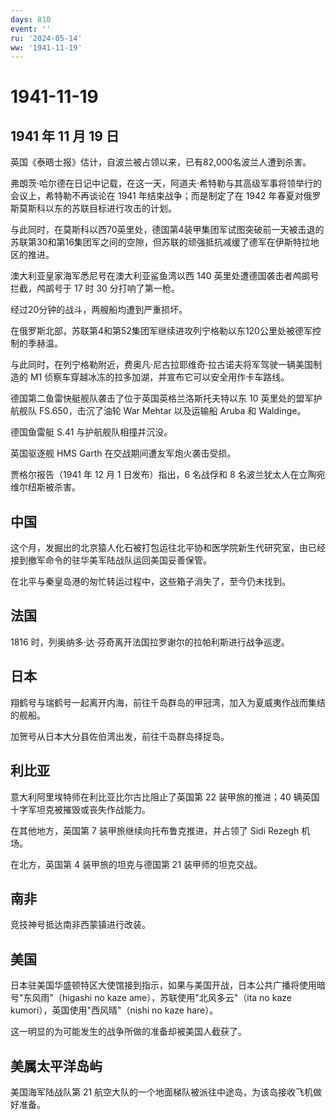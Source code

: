 ```yaml
---
days: 810
event: ''
ru: '2024-05-14'
ww: '1941-11-19'
---
```


# 1941-11-19

## 1941 年 11 月 19 日

英国《泰晤士报》估计，自波兰被占领以来，已有82,000名波兰人遭到杀害。

弗朗茨·哈尔德在日记中记载，在这一天，阿道夫·希特勒与其高级军事将领举行的会议上，希特勒不再谈论在
1941 年结束战争；而是制定了在 1942
年春夏对俄罗斯莫斯科以东的苏联目标进行攻击的计划。

与此同时，在莫斯科以西70英里处，德国第4装甲集团军试图突破前一天被击退的苏联第30和第16集团军之间的空隙，但苏联的顽强抵抗减缓了德军在伊斯特拉地区的推进。

澳大利亚皇家海军悉尼号在澳大利亚鲨鱼湾以西 140
英里处遭德国袭击者鸬鹚号拦截，鸬鹚号于 17 时 30 分打响了第一枪。

经过20分钟的战斗，两艘船均遭到严重损坏。

在俄罗斯北部，苏联第4和第52集团军继续进攻列宁格勒以东120公里处被德军控制的季赫温。

与此同时，在列宁格勒附近，费奥凡·尼古拉耶维奇·拉古诺夫将军驾驶一辆美国制造的
M1 侦察车穿越冰冻的拉多加湖，并宣布它可以安全用作卡车路线。

德国第二鱼雷快艇舰队袭击了位于英国英格兰洛斯托夫特以东 10
英里处的盟军护航舰队 FS.650，击沉了油轮 War Mehtar 以及运输船 Aruba 和
Waldinge。

德国鱼雷艇 S.41 与护航舰队相撞并沉没。

英国驱逐舰 HMS Garth 在交战期间遭友军炮火袭击受损。

贾格尔报告（1941 年 12 月 1 日发布）指出，6 名战俘和 8
名波兰犹太人在立陶宛维尔纽斯被杀害。

## 中国

这个月，发掘出的北京猿人化石被打包运往北平协和医学院新生代研究室，由已经接到撤军命令的驻华美军陆战队运回美国妥善保管。

在北平与秦皇岛港的匆忙转运过程中，这些箱子消失了，至今仍未找到。

## 法国

1816 时，列奥纳多·达·芬奇离开法国拉罗谢尔的拉帕利斯进行战争巡逻。

## 日本

翔鹤号与瑞鹤号一起离开内海，前往千岛群岛的甲冠湾，加入为夏威夷作战而集结的舰船。

加贺号从日本大分县佐伯湾出发，前往千岛群岛择捉岛。

## 利比亚

意大利阿里埃特师在利比亚比尔古比阻止了英国第 22 装甲旅的推进；40
辆英国十字军坦克被摧毁或丧失作战能力。

在其他地方，英国第 7 装甲旅继续向托布鲁克推进，并占领了 Sidi Rezegh
机场。

在北方，英国第 4 装甲旅的坦克与德国第 21 装甲师的坦克交战。

## 南非

竞技神号抵达南非西蒙镇进行改装。

## 美国

日本驻美国华盛顿特区大使馆接到指示，如果与美国开战，日本公共广播将使用暗号"东风雨"（higashi
no kaze ame），苏联使用"北风多云"（ita no kaze
kumori），英国使用"西风晴"（nishi no kaze hare）。

这一明显的为可能发生的战争所做的准备却被美国人截获了。

## 美属太平洋岛屿

美国海军陆战队第 21
航空大队的一个地面梯队被派往中途岛，为该岛接收飞机做好准备。